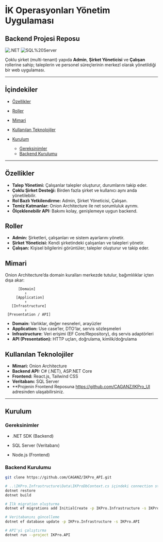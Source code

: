 # İK Operasyonları Yönetim Uygulaması 
## Backend Projesi Reposu

![.NET](https://img.shields.io/badge/.NET-8.0-purple)
![SQL%20Server](https://img.shields.io/badge/SQL%20Server-DB-red)


Çoklu şirket (multi-tenant) yapıda **Admin**, **Şirket Yöneticisi** ve **Çalışan** rollerine sahip; taleplerin ve personel süreçlerinin merkezî olarak yönetildiği bir web uygulaması.



---

## İçindekiler
- [Özellikler](#özellikler)
- [Roller](#roller)
- [Mimari](#mimari)
- [Kullanılan Teknolojiler](#kullanılan-teknolojiler)
  
- [Kurulum](#kurulum)
  - [Gereksinimler](#gereksinimler)
  - [Backend Kurulumu](#backend-kurulumu)


---

## Özellikler
- **Talep Yönetimi:** Çalışanlar talepler oluşturur, durumlarını takip eder.
- **Çoklu Şirket Desteği:** Birden fazla şirket ve kullanıcı aynı anda yönetilebilir.
- **Rol Bazlı Yetkilendirme:** Admin, Şirket Yöneticisi, Çalışan.
- **Temiz Katmanlar:** Onion Architecture ile net sorumluluk ayrımı.
- **Ölçeklenebilir API:** Bakımı kolay, genişlemeye uygun backend.

## Roller
- **Admin:** Şirketleri, çalışanları ve sistem ayarlarını yönetir.
- **Şirket Yöneticisi:** Kendi şirketindeki çalışanları ve talepleri yönetir.
- **Çalışan:** Kişisel bilgilerini görüntüler; talepler oluşturur ve takip eder.

## Mimari
Onion Architecture’da domain kuralları merkezde tutulur, bağımlılıklar içten dışa akar:

          [Domain]         
             ↑
         [Application]     
             ↑
       [Infrastructure]    
             ↑
     [Presentation / API]  



- **Domain:** Varlıklar, değer nesneleri, arayüzler  
- **Application:** Use case’ler, DTO’lar, servis sözleşmeleri  
- **Infrastructure:** Veri erişimi (EF Core/Repository), dış servis adaptörleri  
- **API (Presentation):** HTTP uçları, doğrulama, kimlik/doğrulama

## Kullanılan Teknolojiler
- **Mimari:** Onion Architecture
- **Backend API:** C# (.NET), ASP.NET Core  
- **Frontend:** React.js, Tailwind CSS
- **Veritabanı:** SQL Server  
- **Projenin Frontend Reposuna https://github.com/CAGANZ/IKPro_UI adresinden ulaşabilirsiniz.
---

## Kurulum

### Gereksinimler
- .NET SDK (Backend)
- SQL Server (Veritabanı)

- Node.js (Frontend)

### Backend Kurulumu
```bash
git clone https://github.com/CAGANZ/IKPro_API.git

# ..\IKPro.Infrastructure\Data\IKProDbContext.cs içindeki connection string ile Db bağlantısı yapınız.
dotnet restore
dotnet build

# İlk migration oluşturma
dotnet ef migrations add InitialCreate -p IKPro.Infrastructure -s IKPro.API

# Veritabanını güncelleme
dotnet ef database update -p IKPro.Infrastructure -s IKPro.API

# API'yi çalıştırma
dotnet run --project IKPro.API

